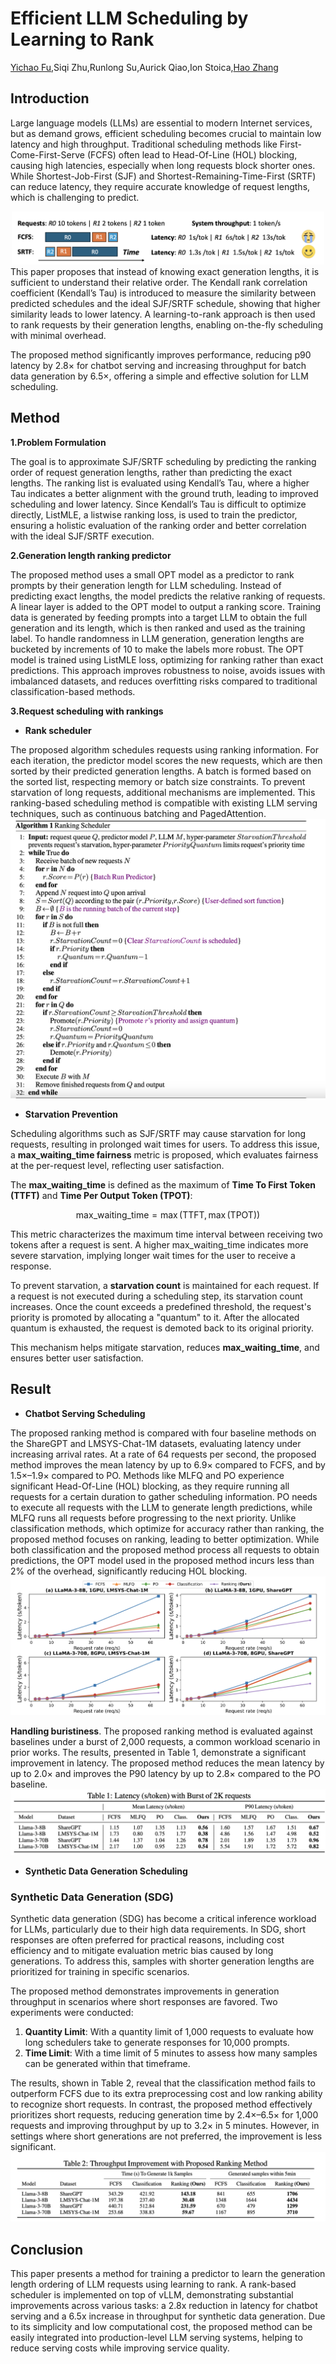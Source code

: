 # Efficient LLM Scheduling by Learning to Rank
[Yichao Fu](https://scholar.google.com/citations?user=2zCW8IUAAAAJ),Siqi Zhu,Runlong Su,Aurick Qiao,Ion Stoica,[Hao Zhang](https://scholar.google.com/citations?user=H1d4BS8AAAAJ&hl=en)
## Introduction
Large language models (LLMs) are essential to modern Internet services, but as demand grows, efficient scheduling becomes crucial to maintain low latency and high throughput. Traditional scheduling methods like First-Come-First-Serve (FCFS) often lead to Head-Of-Line (HOL) blocking, causing high latencies, especially when long requests block shorter ones. While Shortest-Job-First (SJF) and Shortest-Remaining-Time-First (SRTF) can reduce latency, they require accurate knowledge of request lengths, which is challenging to predict.
<div style="text-align:center">
<img src="./imgs/schedule-1.png" width="500" style="text-align:center"/>  
</div>
This paper proposes that instead of knowing exact generation lengths, it is sufficient to understand their relative order. The Kendall rank correlation coefficient (Kendall’s Tau) is introduced to measure the similarity between predicted schedules and the ideal SJF/SRTF schedule, showing that higher similarity leads to lower latency. A learning-to-rank approach is then used to rank requests by their generation lengths, enabling on-the-fly scheduling with minimal overhead.

The proposed method significantly improves performance, reducing p90 latency by 2.8× for chatbot serving and increasing throughput for batch data generation by 6.5×, offering a simple and effective solution for LLM scheduling.

## Method
**1.Problem Formulation**

The goal is to approximate SJF/SRTF scheduling by predicting the ranking order of request generation lengths, rather than predicting the exact lengths. The ranking list is evaluated using Kendall’s Tau, where a higher Tau indicates a better alignment with the ground truth, leading to improved scheduling and lower latency. Since Kendall’s Tau is difficult to optimize directly, ListMLE, a listwise ranking loss, is used to train the predictor, ensuring a holistic evaluation of the ranking order and better correlation with the ideal SJF/SRTF execution.

**2.Generation length ranking predictor**

The proposed method uses a small OPT model as a predictor to rank prompts by their generation length for LLM scheduling. Instead of predicting exact lengths, the model predicts the relative ranking of requests. A linear layer is added to the OPT model to output a ranking score. Training data is generated by feeding prompts into a target LLM to obtain the full generation and its length, which is then ranked and used as the training label. To handle randomness in LLM generation, generation lengths are bucketed by increments of 10 to make the labels more robust. The OPT model is trained using ListMLE loss, optimizing for ranking rather than exact predictions. This approach improves robustness to noise, avoids issues with imbalanced datasets, and reduces overfitting risks compared to traditional classification-based methods.

**3.Request scheduling with rankings**

- **Rank scheduler**

The proposed algorithm schedules requests using ranking information. For each iteration, the predictor model scores the new requests, which are then sorted by their predicted generation lengths. A batch is formed based on the sorted list, respecting memory or batch size constraints. To prevent starvation of long requests, additional mechanisms are implemented. This ranking-based scheduling method is compatible with existing LLM serving techniques, such as continuous batching and PagedAttention.
![algorithm](./imgs/schedule-2.png)

- **Starvation Prevention**

Scheduling algorithms such as SJF/SRTF may cause starvation for long requests, resulting in prolonged wait times for users. To address this issue, a **max_waiting_time fairness** metric is proposed, which evaluates fairness at the per-request level, reflecting user satisfaction.

The **max_waiting_time** is defined as the maximum of **Time To First Token (TTFT)** and **Time Per Output Token (TPOT)**:

$$
\text{max\_waiting\_time} = \max(\text{TTFT}, \max(\text{TPOT}))
$$

This metric characterizes the maximum time interval between receiving two tokens after a request is sent. A higher max_waiting_time indicates more severe starvation, implying longer wait times for the user to receive a response.


To prevent starvation, a **starvation count** is maintained for each request. If a request is not executed during a scheduling step, its starvation count increases. Once the count exceeds a predefined threshold, the request's priority is promoted by allocating a "quantum" to it. After the allocated quantum is exhausted, the request is demoted back to its original priority.

This mechanism helps mitigate starvation, reduces **max_waiting_time**, and ensures better user satisfaction.

## Result
- **Chatbot Serving Scheduling**

The proposed ranking method is compared with four baseline methods on the ShareGPT and LMSYS-Chat-1M datasets, evaluating latency under increasing arrival rates. At a rate of 64 requests per second, the proposed method improves the mean latency by up to 6.9× compared to FCFS, and by 1.5×–1.9× compared to PO. Methods like MLFQ and PO experience significant Head-Of-Line (HOL) blocking, as they require running all requests for a certain duration to gather scheduling information. PO needs to execute all requests with the LLM to generate length predictions, while MLFQ runs all requests before progressing to the next priority. Unlike classification methods, which optimize for accuracy rather than ranking, the proposed method focuses on ranking, leading to better optimization. While both classification and the proposed method process all requests to obtain predictions, the OPT model used in the proposed method incurs less than 2% of the overhead, significantly reducing HOL blocking.
![result](./imgs/schedule-3.png)

**Handling buristiness**. The proposed ranking method is evaluated against baselines under a burst of 2,000 requests, a common workload scenario in prior works. The results, presented in Table 1, demonstrate a significant improvement in latency. The proposed method reduces the mean latency by up to 2.0× and improves the P90 latency by up to 2.8× compared to the PO baseline.
![result](./imgs/schedule-4.png)

- **Synthetic Data Generation Scheduling**

### Synthetic Data Generation (SDG)

Synthetic data generation (SDG) has become a critical inference workload for LLMs, particularly due to their high data requirements. In SDG, short responses are often preferred for practical reasons, including cost efficiency and to mitigate evaluation metric bias caused by long generations. To address this, samples with shorter generation lengths are prioritized for training in specific scenarios.

The proposed method demonstrates improvements in generation throughput in scenarios where short responses are favored. Two experiments were conducted:
1. **Quantity Limit**: With a quantity limit of 1,000 requests to evaluate how long schedulers take to generate responses for 10,000 prompts.
2. **Time Limit**: With a time limit of 5 minutes to assess how many samples can be generated within that timeframe.

The results, shown in Table 2, reveal that the classification method fails to outperform FCFS due to its extra preprocessing cost and low ranking ability to recognize short requests. In contrast, the proposed method effectively prioritizes short requests, reducing generation time by 2.4×–6.5× for 1,000 requests and improving throughput by up to 3.2× in 5 minutes. However, in settings where short generations are not preferred, the improvement is less significant.
![result](./imgs/schedule-5.png)

## Conclusion

This paper presents a method for training a predictor to learn the generation length ordering of LLM requests using learning to rank. A rank-based scheduler is implemented on top of vLLM, demonstrating substantial improvements across various tasks: a 2.8x reduction in latency for chatbot serving and a 6.5x increase in throughput for synthetic data generation. Due to its simplicity and low computational cost, the proposed method can be easily integrated into production-level LLM serving systems, helping to reduce serving costs while improving service quality.
